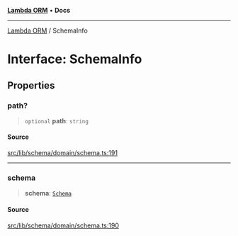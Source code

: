 [**Lambda ORM**](../README.md) • **Docs**

***

[Lambda ORM](../README.md) / SchemaInfo

# Interface: SchemaInfo

## Properties

### path?

> `optional` **path**: `string`

#### Source

[src/lib/schema/domain/schema.ts:191](https://github.com/lambda-orm/lambdaorm-base/blob/b218b3f63a52b1177feec1e7ed5eb0f37947c503/src/lib/schema/domain/schema.ts#L191)

***

### schema

> **schema**: [`Schema`](Schema.md)

#### Source

[src/lib/schema/domain/schema.ts:190](https://github.com/lambda-orm/lambdaorm-base/blob/b218b3f63a52b1177feec1e7ed5eb0f37947c503/src/lib/schema/domain/schema.ts#L190)
